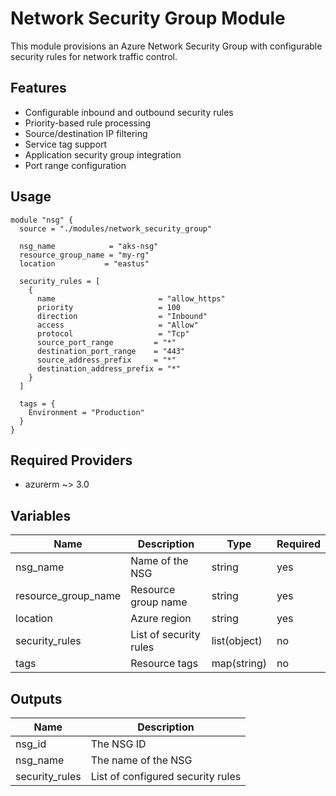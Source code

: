 # Network Security Group Module

This module provisions an Azure Network Security Group with configurable security rules for network traffic control.

## Features

- Configurable inbound and outbound security rules
- Priority-based rule processing
- Source/destination IP filtering
- Service tag support
- Application security group integration
- Port range configuration

## Usage

```hcl
module "nsg" {
  source = "./modules/network_security_group"

  nsg_name            = "aks-nsg"
  resource_group_name = "my-rg"
  location           = "eastus"
  
  security_rules = [
    {
      name                       = "allow_https"
      priority                   = 100
      direction                  = "Inbound"
      access                     = "Allow"
      protocol                   = "Tcp"
      source_port_range         = "*"
      destination_port_range    = "443"
      source_address_prefix     = "*"
      destination_address_prefix = "*"
    }
  ]
  
  tags = {
    Environment = "Production"
  }
}
```

## Required Providers

- azurerm ~> 3.0

## Variables

| Name | Description | Type | Required |
|------|-------------|------|----------|
| nsg_name | Name of the NSG | string | yes |
| resource_group_name | Resource group name | string | yes |
| location | Azure region | string | yes |
| security_rules | List of security rules | list(object) | no |
| tags | Resource tags | map(string) | no |

## Outputs

| Name | Description |
|------|-------------|
| nsg_id | The NSG ID |
| nsg_name | The name of the NSG |
| security_rules | List of configured security rules |